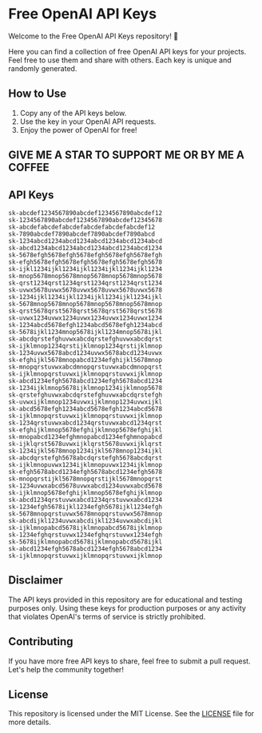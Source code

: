 # Free OpenAI API Keys

Welcome to the Free OpenAI API Keys repository! 🎉

Here you can find a collection of free OpenAI API keys for your projects. Feel free to use them and share with others. Each key is unique and randomly generated.

## How to Use

1. Copy any of the API keys below.
2. Use the key in your OpenAI API requests.
3. Enjoy the power of OpenAI for free!
## GIVE ME A STAR TO SUPPORT ME OR BY ME A COFFEE
## API Keys


    sk-abcdef1234567890abcdef1234567890abcdef12
    sk-1234567890abcdef1234567890abcdef12345678
    sk-abcdefabcdefabcdefabcdefabcdefabcdef12
    sk-7890abcdef7890abcdef7890abcdef7890abcd
    sk-1234abcd1234abcd1234abcd1234abcd1234abcd
    sk-abcd1234abcd1234abcd1234abcd1234abcd1234
    sk-5678efgh5678efgh5678efgh5678efgh5678efgh
    sk-efgh5678efgh5678efgh5678efgh5678efgh5678
    sk-ijkl1234ijkl1234ijkl1234ijkl1234ijkl1234
    sk-mnop5678mnop5678mnop5678mnop5678mnop5678
    sk-qrst1234qrst1234qrst1234qrst1234qrst1234
    sk-uvwx5678uvwx5678uvwx5678uvwx5678uvwx5678
    sk-1234ijkl1234ijkl1234ijkl1234ijkl1234ijkl
    sk-5678mnop5678mnop5678mnop5678mnop5678mnop
    sk-qrst5678qrst5678qrst5678qrst5678qrst5678
    sk-uvwx1234uvwx1234uvwx1234uvwx1234uvwx1234
    sk-1234abcd5678efgh1234abcd5678efgh1234abcd
    sk-5678ijkl1234mnop5678ijkl1234mnop5678ijkl
    sk-abcdqrstefghuvwxabcdqrstefghuvwxabcdqrst
    sk-ijklmnop1234qrstijklmnop1234qrstijklmnop
    sk-1234uvwx5678abcd1234uvwx5678abcd1234uvwx
    sk-efghijkl5678mnopabcd1234efghijkl5678mnop
    sk-mnopqrstuvwxabcdmnopqrstuvwxabcdmnopqrst
    sk-ijklmnopqrstuvwxijklmnopqrstuvwxijklmnop
    sk-abcd1234efgh5678abcd1234efgh5678abcd1234
    sk-1234ijklmnop5678ijklmnop1234ijklmnop5678
    sk-qrstefghuvwxabcdqrstefghuvwxabcdqrstefgh
    sk-uvwxijklmnop1234uvwxijklmnop1234uvwxijkl
    sk-abcd5678efgh1234abcd5678efgh1234abcd5678
    sk-ijklmnopqrstuvwxijklmnopqrstuvwxijklmnop
    sk-1234qrstuvwxabcd1234qrstuvwxabcd1234qrst
    sk-efghijklmnop5678efghijklmnop5678efghijkl
    sk-mnopabcd1234efghmnopabcd1234efghmnopabcd
    sk-ijklqrst5678uvwxijklqrst5678uvwxijklqrst
    sk-1234ijkl5678mnop1234ijkl5678mnop1234ijkl
    sk-abcdqrstefgh5678abcdqrstefgh5678abcdqrst
    sk-ijklmnopuvwx1234ijklmnopuvwx1234ijklmnop
    sk-efgh5678abcd1234efgh5678abcd1234efgh5678
    sk-mnopqrstijkl5678mnopqrstijkl5678mnopqrst
    sk-1234uvwxabcd5678uvwxabcd1234uvwxabcd5678
    sk-ijklmnop5678efghijklmnop5678efghijklmnop
    sk-abcd1234qrstuvwxabcd1234qrstuvwxabcd1234
    sk-1234efgh5678ijkl1234efgh5678ijkl1234efgh
    sk-5678mnopqrstuvwx5678mnopqrstuvwx5678mnop
    sk-abcdijkl1234uvwxabcdijkl1234uvwxabcdijkl
    sk-ijklmnopabcd5678ijklmnopabcd5678ijklmnop
    sk-1234efghqrstuvwx1234efghqrstuvwx1234efgh
    sk-5678ijklmnopabcd5678ijklmnopabcd5678ijkl
    sk-abcd1234efgh5678abcd1234efgh5678abcd1234
    sk-ijklmnopqrstuvwxijklmnopqrstuvwxijklmnop


## Disclaimer

The API keys provided in this repository are for educational and testing purposes only. Using these keys for production purposes or any activity that violates OpenAI's terms of service is strictly prohibited.

## Contributing

If you have more free API keys to share, feel free to submit a pull request. Let's help the community together!

## License

This repository is licensed under the MIT License. See the [LICENSE](LICENSE) file for more details.
